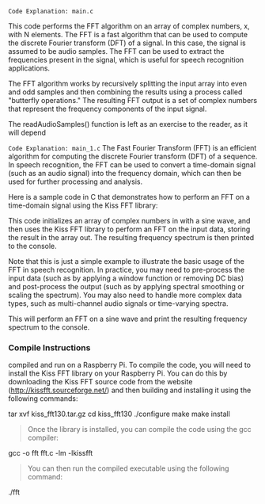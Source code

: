 `Code Explanation: main.c`

This code performs the FFT algorithm on an array of complex numbers, x, with N elements. The FFT is a fast algorithm that can be used to compute the discrete Fourier transform (DFT) of a signal. In this case, the signal is assumed to be audio samples. The FFT can be used to extract the frequencies present in the signal, which is useful for speech recognition applications.

The FFT algorithm works by recursively splitting the input array into even and odd samples and then combining the results using a process called "butterfly operations." The resulting FFT output is a set of complex numbers that represent the frequency components of the input signal.

The readAudioSamples() function is left as an exercise to the reader, as it will depend

`Code Explanation: main_1.c`
The Fast Fourier Transform (FFT) is an efficient algorithm for computing the discrete Fourier transform (DFT) of a sequence. In speech recognition, the FFT can be used to convert a time-domain signal (such as an audio signal) into the frequency domain, which can then be used for further processing and analysis.

Here is a sample code in C that demonstrates how to perform an FFT on a time-domain signal using the Kiss FFT library:

This code initializes an array of complex numbers in with a sine wave, and then uses the Kiss FFT library to perform an FFT on the input data, storing the result in the array out. The resulting frequency spectrum is then printed to the console.

Note that this is just a simple example to illustrate the basic usage of the FFT in speech recognition. In practice, you may need to pre-process the input data (such as by applying a window function or removing DC bias) and post-process the output (such as by applying spectral smoothing or scaling the spectrum). You may also need to handle more complex data types, such as multi-channel audio signals or time-varying spectra.

This will perform an FFT on a sine wave and print the resulting frequency spectrum to the console.

### Compile Instructions

compiled and run on a Raspberry Pi. To compile the code, you will need to install the Kiss FFT library on your Raspberry Pi. You can do this by downloading the Kiss FFT source code from the website (http://kissfft.sourceforge.net/) and then building and installing it using the following commands:

tar xvf kiss_fft130.tar.gz
cd kiss_fft130
./configure
make
make install

> Once the library is installed, you can compile the code using the gcc compiler:

gcc -o fft fft.c -lm -lkissfft

> You can then run the compiled executable using the following command:

./fft

